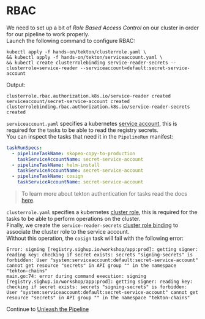 # RBAC

We need to set up a bit of *Role Based Access Control* on our cluster in order for our pipeline to work properly.  
Launch the following command to configure RBAC:  
```console
kubectl apply -f hands-on/tekton/clusterrole.yaml \
&& kubectl apply -f hands-on/tekton/serviceaccount.yaml \
&& kubectl create clusterrolebinding service-reader-secrets --clusterrole=service-reader --serviceaccount=default:secret-service-account
```  

Output:
```console
clusterrole.rbac.authorization.k8s.io/service-reader created
serviceaccount/secret-service-account created
clusterrolebinding.rbac.authorization.k8s.io/service-reader-secrets created
```  

`serviceaccount.yaml` specifies a kubernetes [service account](https://kubernetes.io/docs/concepts/security/service-accounts/), this is required for the tasks to be able to read the registry secrets.  
You can inspect the tasks that need it in the `PipelineRun` manifest:  
```yaml
taskRunSpecs:
  - pipelineTaskName: skopeo-copy-to-production
    taskServiceAccountName: secret-service-account
  - pipelineTaskName: helm-install
    taskServiceAccountName: secret-service-account
  - pipelineTaskName: cosign
    taskServiceAccountName: secret-service-account
```  

>To learn more about tekton authentication for tasks read the docs [here](https://tekton.dev/docs/pipelines/auth/).  

`clusterrole.yaml` specifies a kubernetes [cluster role](https://kubernetes.io/docs/reference/access-authn-authz/rbac/#role-and-clusterrole), this is required for the tasks to be able to perform operations on the cluster.  
Finally, we create the `service-reader-secrets` [cluster role binding](https://kubernetes.io/docs/reference/access-authn-authz/rbac/#rolebinding-and-clusterrolebinding) to associate the cluster role to the service account.  
Without this operation, the `cosign` task will fail with the following error:  

```console
Error: signing [registry.sighup.io/workshop/app:prod]: getting signer: reading key: checking if secret exists: secrets "signing-secrets" is forbidden: User "system:serviceaccount:default:secret-service-account" cannot get resource "secrets" in API group "" in the namespace "tekton-chains"
main.go:74: error during command execution: signing [registry.sighup.io/workshop/app:prod]: getting signer: reading key: checking if secret exists: secrets "signing-secrets" is forbidden: User "system:serviceaccount:default:secret-service-account" cannot get resource "secrets" in API group "" in the namespace "tekton-chains"
```  

Continue to [Unleash the Pipeline](08-unleash-pipeline.md)
